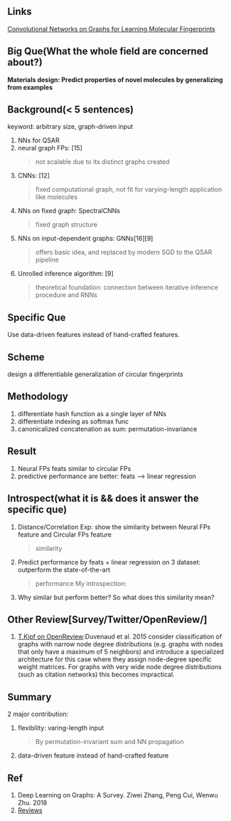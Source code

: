 ## Links
[Convolutional Networks on Graphs for Learning Molecular Fingerprints](https://arxiv.org/abs/1509.09292)

## Big Que(What the whole field are concerned about?)
**Materials design: Predict properties of novel molecules by generalizing from examples**

## Background(< 5 sentences)
keyword: arbitrary size, graph-driven input
1. NNs for QSAR
1. neural graph FPs: [15]
    > not scalable due to its distinct graphs created
1. CNNs: [12]
    > fixed computational graph, not fit for varying-length application like molecules
1. NNs on fixed graph: SpectralCNNs
    > fixed graph structure
1. NNs on input-dependent graphs: GNNs[16][9]
    > offers basic idea, and replaced by modern SGD to the QSAR pipeline
1. Unrolled inference algorithm: [9]
    > theoretical foundation: connection between iterative inference procedure and RNNs

## Specific Que
Use data-driven features instead of hand-crafted features.

## Scheme
 design a differentiable generalization of circular fingerprints

## Methodology
1. differentiate hash function as a single layer of NNs
1. differentiate indexing as softmax func
1. canonicalized concatenation as sum: permutation-invariance

## Result
1. Neural FPs feats similar to circular FPs
1. predictive performance are better: feats --> linear regression

## Introspect(what it is && does it answer the specific que)
1. Distance/Correlation Exp: show the similarity between Neural FPs feature and Circular FPs feature
    > similarity
1. Predict performance by feats + linear regression on 3 dataset: outperform the state-of-the-art
    > performance
My introspection:
1. Why similar but perform better? So what does this similarity mean?

## Other Review[Survey/Twitter/OpenReview/]
1. [T.Kipf on OpenReview](https://openreview.net/forum?id=SJU4ayYgl):Duvenaud et al. 2015 consider classification of graphs with narrow node degree distributions (e.g. graphs with nodes that only have a maximum of 5 neighbors) and introduce a specialized architecture for this case where they assign node-degree specific weight matrices. For graphs with very wide node degree distributions (such as citation networks) this becomes impractical.

## Summary
2 major contribution:
1. flexibility: varing-length input
    > By permutation-invariant sum and NN propagation
1. data-driven feature instead of hand-crafted feature

## Ref
1. Deep Learning on Graphs: A Survey. Ziwei Zhang, Peng Cui, Wenwu Zhu. 2018
1. [Reviews](https://media.nips.cc/nipsbooks/nipspapers/paper_files/nips28/reviews/1321.html)
